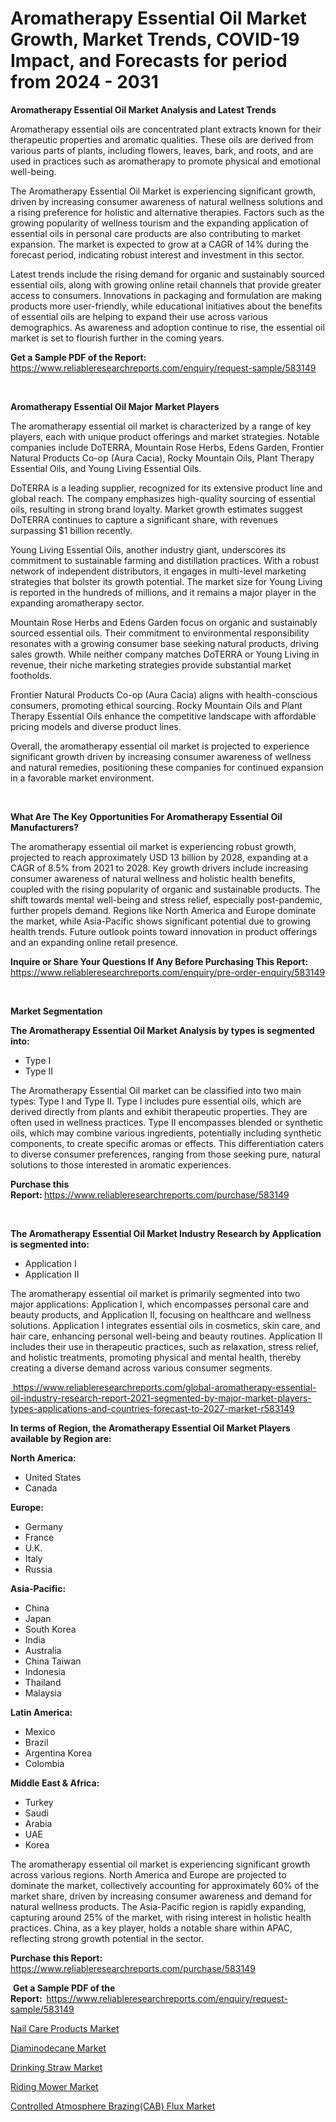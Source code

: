 <p><h1>Aromatherapy Essential Oil Market Growth, Market Trends, COVID-19 Impact, and Forecasts for period from 2024 - 2031</h1></p><p><strong>Aromatherapy Essential Oil Market Analysis and Latest Trends</strong></p>
<p><p>Aromatherapy essential oils are concentrated plant extracts known for their therapeutic properties and aromatic qualities. These oils are derived from various parts of plants, including flowers, leaves, bark, and roots, and are used in practices such as aromatherapy to promote physical and emotional well-being.</p><p>The Aromatherapy Essential Oil Market is experiencing significant growth, driven by increasing consumer awareness of natural wellness solutions and a rising preference for holistic and alternative therapies. Factors such as the growing popularity of wellness tourism and the expanding application of essential oils in personal care products are also contributing to market expansion. The market is expected to grow at a CAGR of 14% during the forecast period, indicating robust interest and investment in this sector.</p><p>Latest trends include the rising demand for organic and sustainably sourced essential oils, along with growing online retail channels that provide greater access to consumers. Innovations in packaging and formulation are making products more user-friendly, while educational initiatives about the benefits of essential oils are helping to expand their use across various demographics. As awareness and adoption continue to rise, the essential oil market is set to flourish further in the coming years.</p></p>
<p><strong>Get a Sample PDF of the Report:&nbsp;</strong> <a href="https://www.reliableresearchreports.com/enquiry/request-sample/583149?utm_campaign=16&utm_medium=2&utm_source=Github&utm_content=ia&utm_term=16122024&utm_id=aromatherapy-essential-oil">https://www.reliableresearchreports.com/enquiry/request-sample/583149</a></p>
<p>&nbsp;</p>
<p><strong>Aromatherapy Essential Oil Major Market Players</strong></p>
<p><p>The aromatherapy essential oil market is characterized by a range of key players, each with unique product offerings and market strategies. Notable companies include DoTERRA, Mountain Rose Herbs, Edens Garden, Frontier Natural Products Co-op (Aura Cacia), Rocky Mountain Oils, Plant Therapy Essential Oils, and Young Living Essential Oils.</p><p>DoTERRA is a leading supplier, recognized for its extensive product line and global reach. The company emphasizes high-quality sourcing of essential oils, resulting in strong brand loyalty. Market growth estimates suggest DoTERRA continues to capture a significant share, with revenues surpassing $1 billion recently.</p><p>Young Living Essential Oils, another industry giant, underscores its commitment to sustainable farming and distillation practices. With a robust network of independent distributors, it engages in multi-level marketing strategies that bolster its growth potential. The market size for Young Living is reported in the hundreds of millions, and it remains a major player in the expanding aromatherapy sector.</p><p>Mountain Rose Herbs and Edens Garden focus on organic and sustainably sourced essential oils. Their commitment to environmental responsibility resonates with a growing consumer base seeking natural products, driving sales growth. While neither company matches DoTERRA or Young Living in revenue, their niche marketing strategies provide substantial market footholds.</p><p>Frontier Natural Products Co-op (Aura Cacia) aligns with health-conscious consumers, promoting ethical sourcing. Rocky Mountain Oils and Plant Therapy Essential Oils enhance the competitive landscape with affordable pricing models and diverse product lines.</p><p>Overall, the aromatherapy essential oil market is projected to experience significant growth driven by increasing consumer awareness of wellness and natural remedies, positioning these companies for continued expansion in a favorable market environment.</p></p>
<p>&nbsp;</p>
<p><strong>What Are The Key Opportunities For Aromatherapy Essential Oil Manufacturers?</strong></p>
<p><p>The aromatherapy essential oil market is experiencing robust growth, projected to reach approximately USD 13 billion by 2028, expanding at a CAGR of 8.5% from 2021 to 2028. Key growth drivers include increasing consumer awareness of natural wellness and holistic health benefits, coupled with the rising popularity of organic and sustainable products. The shift towards mental well-being and stress relief, especially post-pandemic, further propels demand. Regions like North America and Europe dominate the market, while Asia-Pacific shows significant potential due to growing health trends. Future outlook points toward innovation in product offerings and an expanding online retail presence.</p></p>
<p><strong>Inquire or Share Your Questions If Any Before Purchasing This Report:</strong> <a href="https://www.reliableresearchreports.com/enquiry/pre-order-enquiry/583149?utm_campaign=16&utm_medium=2&utm_source=Github&utm_content=ia&utm_term=16122024&utm_id=aromatherapy-essential-oil">https://www.reliableresearchreports.com/enquiry/pre-order-enquiry/583149</a></p>
<p>&nbsp;</p>
<p><strong>Market Segmentation</strong></p>
<p><strong>The Aromatherapy Essential Oil Market Analysis by types is segmented into:</strong></p>
<p><ul><li>Type I</li><li>Type II</li></ul></p>
<p><p>The Aromatherapy Essential Oil market can be classified into two main types: Type I and Type II. Type I includes pure essential oils, which are derived directly from plants and exhibit therapeutic properties. They are often used in wellness practices. Type II encompasses blended or synthetic oils, which may combine various ingredients, potentially including synthetic components, to create specific aromas or effects. This differentiation caters to diverse consumer preferences, ranging from those seeking pure, natural solutions to those interested in aromatic experiences.</p></p>
<p><strong>Purchase this Report:&nbsp;</strong><a href="https://www.reliableresearchreports.com/purchase/583149?utm_campaign=16&utm_medium=2&utm_source=Github&utm_content=ia&utm_term=16122024&utm_id=aromatherapy-essential-oil">https://www.reliableresearchreports.com/purchase/583149</a></p>
<p>&nbsp;</p>
<p><strong>The Aromatherapy Essential Oil Market Industry Research by Application is segmented into:</strong></p>
<p><ul><li>Application I</li><li>Application II</li></ul></p>
<p><p>The aromatherapy essential oil market is primarily segmented into two major applications: Application I, which encompasses personal care and beauty products, and Application II, focusing on healthcare and wellness solutions. Application I integrates essential oils in cosmetics, skin care, and hair care, enhancing personal well-being and beauty routines. Application II includes their use in therapeutic practices, such as relaxation, stress relief, and holistic treatments, promoting physical and mental health, thereby creating a diverse demand across various consumer segments.</p></p>
<p><a href="https://www.reliableresearchreports.com/global-aromatherapy-essential-oil-industry-research-report-2021-segmented-by-major-market-players-types-applications-and-countries-forecast-to-2027-market-r583149?utm_campaign=16&utm_medium=2&utm_source=Github&utm_content=ia&utm_term=16122024&utm_id=aromatherapy-essential-oil">&nbsp;https://www.reliableresearchreports.com/global-aromatherapy-essential-oil-industry-research-report-2021-segmented-by-major-market-players-types-applications-and-countries-forecast-to-2027-market-r583149</a></p>
<p><strong>In terms of Region, the Aromatherapy Essential Oil Market Players available by Region are:</strong></p>
<p>
    <p> <strong> North America: </strong>
        <ul>
            <li>United States</li>
            <li>Canada</li>
        </ul>
        </p> 
    <p> <strong> Europe: </strong>
        <ul>
            <li>Germany</li>
            <li>France</li>
            <li>U.K.</li>
            <li>Italy</li>
            <li>Russia</li>
        </ul>
        </p> 
    <p> <strong> Asia-Pacific: </strong>
        <ul>
            <li>China</li>
            <li>Japan</li>
            <li>South Korea</li>
            <li>India</li>
            <li>Australia</li>
            <li>China Taiwan</li>
            <li>Indonesia</li>
            <li>Thailand</li>
            <li>Malaysia</li>
        </ul>
        </p> 
    <p> <strong> Latin America: </strong>
        <ul>
            <li>Mexico</li>
            <li>Brazil</li>
            <li>Argentina Korea</li>
            <li>Colombia</li>
        </ul>
        </p> 
    <p> <strong> Middle East & Africa: </strong>
        <ul>
            <li>Turkey</li>
            <li>Saudi</li>
            <li>Arabia</li>
            <li>UAE</li>
            <li>Korea</li>
        </ul>
    </p>
    </p>
<p><p>The aromatherapy essential oil market is experiencing significant growth across various regions. North America and Europe are projected to dominate the market, collectively accounting for approximately 60% of the market share, driven by increasing consumer awareness and demand for natural wellness products. The Asia-Pacific region is rapidly expanding, capturing around 25% of the market, with rising interest in holistic health practices. China, as a key player, holds a notable share within APAC, reflecting strong growth potential in the sector.</p></p>
<p><strong>Purchase this Report: </strong><a href="https://www.reliableresearchreports.com/purchase/583149?utm_campaign=16&utm_medium=2&utm_source=Github&utm_content=ia&utm_term=16122024&utm_id=aromatherapy-essential-oil">https://www.reliableresearchreports.com/purchase/583149</a></p>
<p>&nbsp;<strong>Get a Sample PDF of the Report:&nbsp;&nbsp;</strong><a href="https://www.reliableresearchreports.com/enquiry/request-sample/583149?utm_campaign=16&utm_medium=2&utm_source=Github&utm_content=ia&utm_term=16122024&utm_id=aromatherapy-essential-oil">https://www.reliableresearchreports.com/enquiry/request-sample/583149</a></p>
<p><strong></strong></p>
<p><p><a href="https://www.linkedin.com/pulse/unlock-vital-data-nail-care-products-market-financial-summary-ow3mc?utm_campaign=16&utm_medium=2&utm_source=Github&utm_content=ia&utm_term=16122024&utm_id=aromatherapy-essential-oil">Nail Care Products Market</a></p><p><a href="https://github.com/MariaWashington76/Market-Research-Report-List-1/blob/main/diaminodecane-market.md?utm_campaign=16&utm_medium=2&utm_source=Github&utm_content=ia&utm_term=16122024&utm_id=aromatherapy-essential-oil">Diaminodecane Market</a></p><p><a href="https://www.linkedin.com/pulse/future-market-revenue-growth-drinking-straw-11-cagr-2024-2031-t7mzc?utm_campaign=16&utm_medium=2&utm_source=Github&utm_content=ia&utm_term=16122024&utm_id=aromatherapy-essential-oil">Drinking Straw Market</a></p><p><a href="https://www.linkedin.com/pulse/projected-growth-riding-mower-market-size-scope-analysis-z8xae?utm_campaign=16&utm_medium=2&utm_source=Github&utm_content=ia&utm_term=16122024&utm_id=aromatherapy-essential-oil">Riding Mower Market</a></p><p><a href="https://github.com/MarciaRunte/Market-Research-Report-List-1/blob/main/controlled-atmosphere-brazingcab-flux-market.md?utm_campaign=16&utm_medium=2&utm_source=Github&utm_content=ia&utm_term=16122024&utm_id=aromatherapy-essential-oil">Controlled Atmosphere Brazing(CAB) Flux Market</a></p></p>